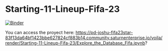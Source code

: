 # Starting-11-Lineup-Fifa-23

[![Binder](https://mybinder.org/badge_logo.svg)](https://mybinder.org/v2/gh/joshuafrank77/Starting-11-Lineup-Fifa-23/HEAD?urlpath=%2Fvoila%2Frender%2FExplore_the_Database_Fifa.ipynb)

You can access the proyect here: https://pd-joshu-fifa23star-83f13da64bf1423bbe627824cf883b14.community.saturnenterprise.io/voila/render/Starting-11-Lineup-Fifa-23/Explore_the_Database_Fifa.ipynb?
